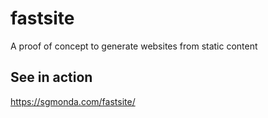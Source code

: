 # fastsite

A proof of concept to generate websites from static content

## See in action

https://sgmonda.com/fastsite/
